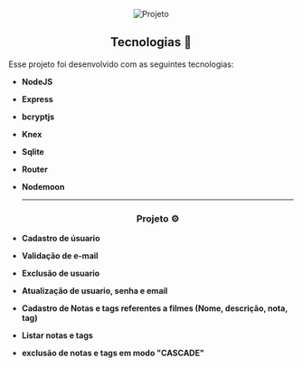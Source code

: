 <p align="center"> 
  <img alt="Projeto" src="">

</p>


<!--  -->


<h2 align="center">Tecnologias 🚀</h2>
   
<p>Esse projeto foi desenvolvido com as seguintes tecnologias:</p>

- **NodeJS**
- **Express**
- **bcryptjs**
- **Knex**
- **Sqlite**
- **Router**
- **Nodemoon**


  
  ---
  <h3 align="center">Projeto ⚙️</h3>

- **Cadastro de úsuario**
- **Validação de e-mail**
- **Exclusão de usuario**
- **Atualização de usuario, senha e email**
- **Cadastro de Notas e tags referentes a filmes (Nome, descrição, nota, tag)**
- **Listar notas e tags**
- **exclusão de notas e tags em modo "CASCADE"**
    
  
